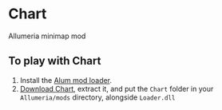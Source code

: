 <h1>Chart</h1>

Allumeria minimap mod

<h2>To play with Chart</h2>

1. Install the [Alum mod loader](https://github.com/Trigonaut/Alum).<br/>
2. [Download Chart](https://github.com/Trigonaut/Chart/releases), extract it, and put the `Chart` folder in your `Allumeria/mods` directory, alongside `Loader.dll`
